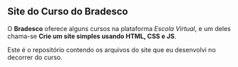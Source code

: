 ## Site do Curso do Bradesco

O **Bradesco** oferece alguns cursos na plataforma _Escola Virtual_, e um deles chama-se **Crie um site simples usando HTML, CSS e JS**.

Este é o repositório contendo os arquivos do site que eu desenvolvi no decorrer do curso.
